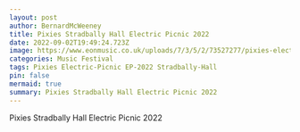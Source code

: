 ```yaml
---
layout: post
author: BernardMcWeeney
title: Pixies Stradbally Hall Electric Picnic 2022
date: 2022-09-02T19:49:24.723Z
image: https://www.eonmusic.co.uk/uploads/7/3/5/2/73527277/pixies-electric-picnic-2022-eonmusic-dmcloughlin-7870_orig.jpg
categories: Music Festival
tags: Pixies Electric-Picnic EP-2022 Stradbally-Hall
pin: false
mermaid: true
summary: Pixies Stradbally Hall Electric Picnic 2022
---
```

Pixies Stradbally Hall Electric Picnic 2022